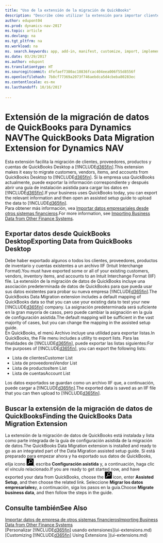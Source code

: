 ```yaml
---
title: "Uso de la extensión de la migración de QuickBooks"
description: "Describe cómo utilizar la extensión para importar clientes, proveedores, productos y cuentas desde QuickBooks Desktop a Dynamics NAV."
author: edupont04
ms.prod: dynamics-nav-2017
ms.topic: article
ms.devlang: na
ms.tgt_pltfrm: na
ms.workload: na
ms. search.keywords: app, add-in, manifest, customize, import, implement
ms.date: 03/29/2017
ms.author: edupont
ms.translationtype: HT
ms.sourcegitcommit: 4fefaef7380ac10836fcac404eea006f55d8556f
ms.openlocfilehash: 7b8cf77369a2073f746aebdca5d4cbeba80283ec
ms.contentlocale: es-mx
ms.lasthandoff: 10/16/2017

---
```

# <a name="the-quickbooks-data-migration-extension-for-dynamics-nav"></a><span data-ttu-id="ec1ac-103">Extensión de la migración de datos de QuickBooks para Dynamics NAV</span><span class="sxs-lookup"><span data-stu-id="ec1ac-103">The QuickBooks Data Migration Extension for Dynamics NAV</span></span>
<span data-ttu-id="ec1ac-104">Esta extensión facilita la migración de clientes, proveedores, productos y cuentas de QuickBooks Desktop a [!INCLUDE[d365fin](includes/d365fin_md.md)].</span><span class="sxs-lookup"><span data-stu-id="ec1ac-104">This extension makes it easy to migrate customers, vendors, items, and accounts from QuickBooks Desktop to [!INCLUDE[d365fin](includes/d365fin_md.md)].</span></span> <span data-ttu-id="ec1ac-105">Si la empresa usa QuickBooks actualmente, puede exportar la información correspondiente y después abrir una guía de instalación asistida para cargar los datos en [!INCLUDE[d365fin](includes/d365fin_md.md)].</span><span class="sxs-lookup"><span data-stu-id="ec1ac-105">If your business uses QuickBooks today, you can export the relevant information and then open an assisted setup guide to upload the data to [!INCLUDE[d365fin](includes/d365fin_md.md)].</span></span>  
<span data-ttu-id="ec1ac-106">Para obtener más información, vea [Importar datos empresariales desde otros sistemas financieros](upload-data.md).</span><span class="sxs-lookup"><span data-stu-id="ec1ac-106">For more information, see [Importing Business Data from Other Finance Systems](upload-data.md).</span></span>

## <a name="exporting-data-from-quickbooks-desktop"></a><span data-ttu-id="ec1ac-107">Exportar datos desde QuickBooks Desktop</span><span class="sxs-lookup"><span data-stu-id="ec1ac-107">Exporting Data from QuickBooks Desktop</span></span>
<span data-ttu-id="ec1ac-108">Debe haber exportado algunos o todos los clientes, proveedores, productos de inventario y cuentas existentes a un archivo IIF (Intuit Interchange Format).</span><span class="sxs-lookup"><span data-stu-id="ec1ac-108">You must have exported some or all of your existing customers, vendors, inventory items, and accounts to an Intuit Interchange Format (IIF) file.</span></span> <span data-ttu-id="ec1ac-109">La extensión de la migración de datos de QuickBooks incluye una asociación predeterminada de datos de QuickBooks para que pueda usar sus datos existentes para probar su nueva empresa [!INCLUDE[d365fin](includes/d365fin_md.md)].</span><span class="sxs-lookup"><span data-stu-id="ec1ac-109">The QuickBooks Data Migration extension includes a default mapping of QuickBooks data so that you can use your existing data to test your new [!INCLUDE[d365fin](includes/d365fin_md.md)] company.</span></span> <span data-ttu-id="ec1ac-110">La asignación predeterminada será suficiente en la gran mayoría de casos, pero puede cambiar la asignación en la guía de configuración asistida.</span><span class="sxs-lookup"><span data-stu-id="ec1ac-110">The default mapping will be sufficient in the vast majority of cases, but you can change the mapping in the assisted setup guide.</span></span>  
<span data-ttu-id="ec1ac-111">En QuickBooks, el menú Archivo incluye una utilidad para exportar listas.</span><span class="sxs-lookup"><span data-stu-id="ec1ac-111">In QuickBooks, the File menu includes a utility to export lists.</span></span> <span data-ttu-id="ec1ac-112">Para las finalidades de [!INCLUDE[d365fin](includes/d365fin_md.md)], puede exportar las listas siguientes:</span><span class="sxs-lookup"><span data-stu-id="ec1ac-112">For the purposes of [!INCLUDE[d365fin](includes/d365fin_md.md)], you can export the following lists:</span></span>

* <span data-ttu-id="ec1ac-113">Lista de clientes</span><span class="sxs-lookup"><span data-stu-id="ec1ac-113">Customer List</span></span>  
* <span data-ttu-id="ec1ac-114">Lista de proveedores</span><span class="sxs-lookup"><span data-stu-id="ec1ac-114">Vendor List</span></span>  
* <span data-ttu-id="ec1ac-115">Lista de productos</span><span class="sxs-lookup"><span data-stu-id="ec1ac-115">Item List</span></span>  
* <span data-ttu-id="ec1ac-116">Lista de cuentas</span><span class="sxs-lookup"><span data-stu-id="ec1ac-116">Account List</span></span>  

<span data-ttu-id="ec1ac-117">Los datos exportados se guardan como un archivo IIF que, a continuación, puede cargar a [!INCLUDE[d365fin](includes/d365fin_md.md)].</span><span class="sxs-lookup"><span data-stu-id="ec1ac-117">The exported data is saved as an IIF file that you can then upload to [!INCLUDE[d365fin](includes/d365fin_md.md)].</span></span>

## <a name="finding-the-quickbooks-data-migration-extension"></a><span data-ttu-id="ec1ac-118">Buscar la extensión de la migración de datos de QuickBooks</span><span class="sxs-lookup"><span data-stu-id="ec1ac-118">Finding the QuickBooks Data Migration Extension</span></span>
<span data-ttu-id="ec1ac-119">La extensión de la migración de datos de QuickBooks está instalada y lista como parte integrada de la guía de configuración asistida de la migración de datos.</span><span class="sxs-lookup"><span data-stu-id="ec1ac-119">The QuickBooks Data Migration extension is installed and ready to go as an integrated part of the Data Migration assisted setup guide.</span></span> <span data-ttu-id="ec1ac-120">Si está preparado para empezar ahora y ha exportado sus datos de QuickBooks, elija icono ![Buscar por página o informe](media/ui-search/search_small.png "icono Buscar por página o informe"), escriba **Configuración asistida** y, a continuación, haga clic el vínculo relacionado.</span><span class="sxs-lookup"><span data-stu-id="ec1ac-120">If you are ready to get started now, and have exported your data from QuickBooks, choose the ![Search for Page or Report](media/ui-search/search_small.png "Search for Page or Report icon") icon, enter **Assisted Setup**, and then choose the related link.</span></span> <span data-ttu-id="ec1ac-121">Seleccione **Migrar los datos empresariales**y, a continuación, siga los pasos en la guía.</span><span class="sxs-lookup"><span data-stu-id="ec1ac-121">Choose **Migrate business data**, and then follow the steps in the guide.</span></span>  

## <a name="see-also"></a><span data-ttu-id="ec1ac-122">Consulte también</span><span class="sxs-lookup"><span data-stu-id="ec1ac-122">See Also</span></span>
[<span data-ttu-id="ec1ac-123">Importar datos de empresa de otros sistemas financieros</span><span class="sxs-lookup"><span data-stu-id="ec1ac-123">Importing Business Data from Other Finance Systems</span></span>](upload-data.md)  
<span data-ttu-id="ec1ac-124">[Personalizar [!INCLUDE[d365fin](includes/d365fin_md.md)] usando extensiones](ui-extensions.md)</span><span class="sxs-lookup"><span data-stu-id="ec1ac-124">[Customizing [!INCLUDE[d365fin](includes/d365fin_md.md)] Using Extensions ](ui-extensions.md)</span></span>  

